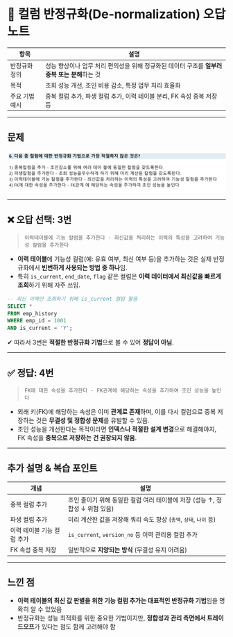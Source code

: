 # 📌 컬럼 반정규화(De-normalization) 오답노트

| 항목       | 설명                                                      |
| -------- | ------------------------------------------------------- |
| 반정규화 정의  | 성능 향상이나 업무 처리 편의성을 위해 정규화된 데이터 구조를 **일부러 중복 또는 분해**하는 것 |
| 목적       | 조회 성능 개선, 조인 비용 감소, 특정 업무 처리 효율화                        |
| 주요 기법 예시 | 중복 컬럼 추가, 파생 컬럼 추가, 이력 테이블 분리, FK 속성 중복 저장 등            |

---

## 문제

![34-6 번 문제](../images/34-6.png)

---

## ❌ 오답 선택: 3번

> `이력테이블에 기능 칼럼을 추가한다 - 최신값을 처리하는 이력의 특성을 고려하여 기능성 칼럼을 추가한다`

* **이력 테이블**에 기능성 컬럼(예: 유효 여부, 최신 여부 등)을 추가하는 것은 실제 반정규화에서 **빈번하게 사용되는 방법 중 하나**임.
* 특히 `is_current`, `end_date`, `flag` 같은 컬럼은 **이력 데이터에서 최신값을 빠르게 조회**하기 위해 자주 쓰임.

```sql
-- 최신 이력만 조회하기 위해 is_current 컬럼 활용
SELECT *
FROM emp_history
WHERE emp_id = 1001
AND is_current = 'Y';
```

✔ 따라서 3번은 **적절한 반정규화 기법**으로 볼 수 있어 **정답이 아님**.

---

## ✅ 정답: 4번

> `FK에 대한 속성을 추가한다 - FK관계에 해당하는 속성을 추가하여 조인 성능을 높인다`


* 외래 키(FK)에 해당하는 속성은 이미 **관계로 존재**하며, 이를 다시 컬럼으로 중복 저장하는 것은 **무결성 및 정합성 문제**를 유발할 수 있음.
* 조인 성능을 개선한다는 목적이라면 **인덱스나 적절한 설계 변경**으로 해결해야지, FK 속성을 **중복으로 저장하는 건 권장되지 않음**.

---

## 추가 설명 & 복습 포인트

| 개념              | 설명                                              |
| --------------- | ----------------------------------------------- |
| 중복 컬럼 추가        | 조인 줄이기 위해 동일한 컬럼 여러 테이블에 저장 (성능 ↑, 정합성 ↓ 위험 있음) |
| 파생 컬럼 추가        | 미리 계산한 값을 저장해 쿼리 속도 향상 (`총액`, `상태`, `나이` 등)     |
| 이력 테이블 기능 컬럼 추가 | `is_current`, `version_no` 등 이력 관리용 컬럼 추가       |
| FK 속성 중복 저장     | 일반적으로 **지양되는 방식** (무결성 유지 어려움)                  |

---

## 느낀 점

* **이력 테이블의 최신 값 판별을 위한 기능 컬럼 추가는 대표적인 반정규화 기법**임을 명확히 알 수 있었음
* 반정규화는 성능 최적화를 위한 중요한 기법이지만, **정합성과 관리 측면에서 트레이드오프**가 있다는 점도 함께 고려해야 함